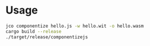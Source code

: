 # Usage

```sh
jco componentize hello.js -w hello.wit -o hello.wasm
cargo build --release
./target/release/componentizejs
```
